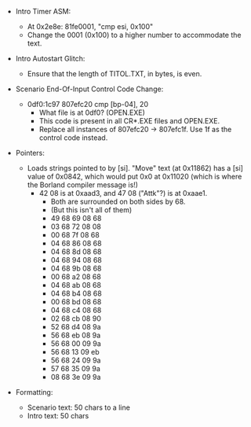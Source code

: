 * Intro Timer ASM:
	* At 0x2e8e: 81fe0001, "cmp esi, 0x100"
	* Change the 0001 (0x100) to a higher number to accommodate the text.

* Intro Autostart Glitch:
	* Ensure that the length of TITOL.TXT, in bytes, is even.

* Scenario End-Of-Input Control Code Change:
	* 0df0:1c97 807efc20 cmp [bp-04], 20
		* What file is at 0df0? (OPEN.EXE)
		* This code is present in all CR*.EXE files and OPEN.EXE.
		* Replace all instances of 807efc20 -> 807efc1f. Use 1f as the control code instead.


* Pointers:
	* Loads strings pointed to by [si]. "Move" text (at 0x11862) has a [si] value of 0x0842, which would put 0x0 at 0x11020 (which is where the Borland compiler message is!)
		* 42 08 is at 0xaad3, and 47 08 ("Attk"?) is at 0xaae1.
			* Both are surrounded on both sides by 68.
			* (But this isn't all of them)
			* 49 68 69 08 68
			* 03 68 72 08 08
			* 00 68 7f 08 68
			* 04 68 86 08 68
			* 04 68 8d 08 68
			* 04 68 94 08 68
			* 04 68 9b 08 68
			* 00 68 a2 08 68
			* 04 68 ab 08 68
			* 04 68 b4 08 68
			* 00 68 bd 08 68
			* 04 68 c4 08 68
			* 02 68 cb 08 90
			* 52 68 d4 08 9a
			* 56 68 eb 08 9a
			* 56 68 00 09 9a
			* 56 68 13 09 eb
			* 56 68 24 09 9a
			* 57 68 35 09 9a
			* 08 68 3e 09 9a






* Formatting:
	* Scenario text: 50 chars to a line
	* Intro text: 50 chars